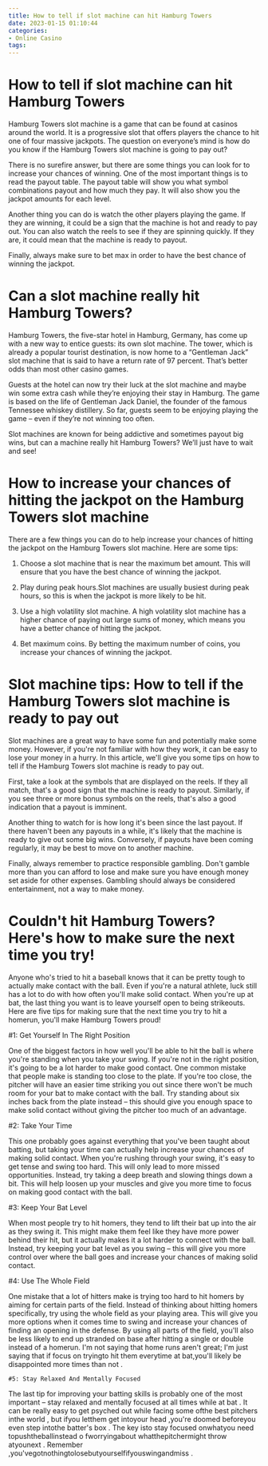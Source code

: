 ```yaml
---
title: How to tell if slot machine can hit Hamburg Towers
date: 2023-01-15 01:10:44
categories:
- Online Casino
tags:
---
```



#  How to tell if slot machine can hit Hamburg Towers

Hamburg Towers slot machine is a game that can be found at casinos around the world. It is a progressive slot that offers players the chance to hit one of four massive jackpots. The question on everyone’s mind is how do you know if the Hamburg Towers slot machine is going to pay out?

There is no surefire answer, but there are some things you can look for to increase your chances of winning. One of the most important things is to read the payout table. The payout table will show you what symbol combinations payout and how much they pay. It will also show you the jackpot amounts for each level.

Another thing you can do is watch the other players playing the game. If they are winning, it could be a sign that the machine is hot and ready to pay out. You can also watch the reels to see if they are spinning quickly. If they are, it could mean that the machine is ready to payout.

Finally, always make sure to bet max in order to have the best chance of winning the jackpot.

#  Can a slot machine really hit Hamburg Towers?

Hamburg Towers, the five-star hotel in Hamburg, Germany, has come up with a new way to entice guests: its own slot machine. The tower, which is already a popular tourist destination, is now home to a “Gentleman Jack” slot machine that is said to have a return rate of 97 percent. That’s better odds than most other casino games.

Guests at the hotel can now try their luck at the slot machine and maybe win some extra cash while they’re enjoying their stay in Hamburg. The game is based on the life of Gentleman Jack Daniel, the founder of the famous Tennessee whiskey distillery. So far, guests seem to be enjoying playing the game – even if they’re not winning too often.

Slot machines are known for being addictive and sometimes payout big wins, but can a machine really hit Hamburg Towers? We’ll just have to wait and see!

#  How to increase your chances of hitting the jackpot on the Hamburg Towers slot machine

There are a few things you can do to help increase your chances of hitting the jackpot on the Hamburg Towers slot machine. Here are some tips:

1. Choose a slot machine that is near the maximum bet amount. This will ensure that you have the best chance of winning the jackpot.

2. Play during peak hours.Slot machines are usually busiest during peak hours, so this is when the jackpot is more likely to be hit.

3. Use a high volatility slot machine. A high volatility slot machine has a higher chance of paying out large sums of money, which means you have a better chance of hitting the jackpot.

4. Bet maximum coins. By betting the maximum number of coins, you increase your chances of winning the jackpot.

#  Slot machine tips: How to tell if the Hamburg Towers slot machine is ready to pay out

Slot machines are a great way to have some fun and potentially make some money. However, if you're not familiar with how they work, it can be easy to lose your money in a hurry. In this article, we'll give you some tips on how to tell if the Hamburg Towers slot machine is ready to pay out.

First, take a look at the symbols that are displayed on the reels. If they all match, that's a good sign that the machine is ready to payout. Similarly, if you see three or more bonus symbols on the reels, that's also a good indication that a payout is imminent.

Another thing to watch for is how long it's been since the last payout. If there haven't been any payouts in a while, it's likely that the machine is ready to give out some big wins. Conversely, if payouts have been coming regularly, it may be best to move on to another machine.

Finally, always remember to practice responsible gambling. Don't gamble more than you can afford to lose and make sure you have enough money set aside for other expenses. Gambling should always be considered entertainment, not a way to make money.

#  Couldn't hit Hamburg Towers? Here's how to make sure the next time you try!

Anyone who's tried to hit a baseball knows that it can be pretty tough to actually make contact with the ball. Even if you're a natural athlete, luck still has a lot to do with how often you'll make solid contact. When you're up at bat, the last thing you want is to leave yourself open to being strikeouts. Here are five tips for making sure that the next time you try to hit a homerun, you'll make Hamburg Towers proud!

#1: Get Yourself In The Right Position

One of the biggest factors in how well you'll be able to hit the ball is where you're standing when you take your swing. If you're not in the right position, it's going to be a lot harder to make good contact. One common mistake that people make is standing too close to the plate. If you're too close, the pitcher will have an easier time striking you out since there won't be much room for your bat to make contact with the ball. Try standing about six inches back from the plate instead – this should give you enough space to make solid contact without giving the pitcher too much of an advantage.

#2: Take Your Time

This one probably goes against everything that you've been taught about batting, but taking your time can actually help increase your chances of making solid contact. When you're rushing through your swing, it's easy to get tense and swing too hard. This will only lead to more missed opportunities. Instead, try taking a deep breath and slowing things down a bit. This will help loosen up your muscles and give you more time to focus on making good contact with the ball.

#3: Keep Your Bat Level

When most people try to hit homers, they tend to lift their bat up into the air as they swing it. This might make them feel like they have more power behind their hit, but it actually makes it a lot harder to connect with the ball. Instead, try keeping your bat level as you swing – this will give you more control over where the ball goes and increase your chances of making solid contact.

#4: Use The Whole Field

One mistake that a lot of hitters make is trying too hard to hit homers by aiming for certain parts of the field. Instead of thinking about hitting homers specifically, try using the whole field as your playing area. This will give you more options when it comes time to swing and increase your chances of finding an opening in the defense. By using all parts of the field, you'll also be less likely to end up stranded on base after hitting a single or double instead of a homerun.
I'm not saying that home runs aren't great; I'm just saying that if focus on tryingto hit them everytime at bat,you'll likely be disappointed more times than not . 

    #5: Stay Relaxed And Mentally Focused
The last tip for improving your batting skills is probably one of the most important – stay relaxed and mentally focused at all times while at bat . It can be really easy to get psyched out while facing some ofthe best pitchers inthe world , but ifyou letthem get intoyour head ,you're doomed beforeyou even step intothe batter's box . The key isto stay focused onwhatyou need topushtheballinstead o fworryingabout whatthepitchermight throw atyounext . Remember ,you'vegotnothingtolosebutyourselfifyouswingandmiss .